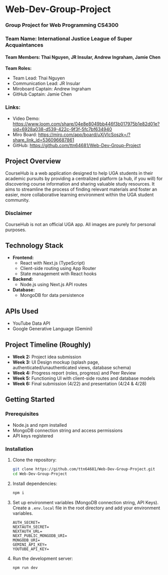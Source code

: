 # Web-Dev-Group-Project

### Group Project for Web Programming CS4300

### Team Name: International Justice League of Super Acquaintances

#### Team Members: Thai Nguyen, JR Insular, Andrew Ingraham, Jamie Chen

**Team Roles:**

- Team Lead: Thai Nguyen
- Communication Lead: JR Insular
- Miroboard Captain: Andrew Ingraham
- GitHub Captain: Jamie Chen

### Links:

- Video Demo: https://www.loom.com/share/04e8e8049bb446f3b017975b1e82d01e?sid=6928a038-d539-422c-9f3f-5fc7bf634940
- Miro Board: https://miro.com/app/board/uXjVIcSoszk=/?share_link_id=536096687861
- GitHub: https://github.com/ttn64681/Web-Dev-Group-Project

## Project Overview

CourseHub is a web application designed to help UGA students in their academic pursuits by providing a centralized platform (a hub, if you will) for discovering course information and sharing valuable study resources. It aims to streamline the process of finding relevant materials and foster an easier, more collaborative learning environment within the UGA student community.

### Disclaimer

CourseHub is not an official UGA app. All images are purely for personal purposes.

## Technology Stack

- **Frontend:**
  - React with Next.js (TypeScript)
  - Client-side routing using App Router
  - State management with React hooks
- **Backend:**
  - Node.js using Next.js API routes
- **Database:**
  - MongoDB for data persistence

## APIs Used

- YouTube Data API
- Google Generative Language (Gemini)

## Project Timeline (Roughly)

- **Week 2:** Project idea submission
- **Week 3:** UI Design mockup (splash page, authenticated/unauthenticated views, database schema)
- **Week 4:** Progress report (roles, progress) and Peer Review
- **Week 5:** Functioning UI with client-side routes and database models
- **Week 6:** Final submission (4/22) and presentation (4/24 & 4/28)

## Getting Started

### Prerequisites

- Node.js and npm installed
- MongoDB connection string and access permissions
- API keys registered

### Installation

1.  Clone the repository:
    ```bash
    git clone https://github.com/ttn64681/Web-Dev-Group-Project.git
    cd Web-Dev-Group-Project
    ```
2.  Install dependencies:
    ```bash
    npm i
    ```
3.  Set up environment variables (MongoDB connection string, API Keys). Create a `.env.local` file in the root directory and add your environment variables.
    ```
    AUTH_SECRET=
    NEXTAUTH_SECRET=
    NEXTAUTH_URL=
    NEXT_PUBLIC_MONGODB_URI=
    MONGODB_URI=
    GEMINI_API_KEY=
    YOUTUBE_API_KEY=
    ```
4.  Run the development server:
    ```bash
    npm run dev
    ```
